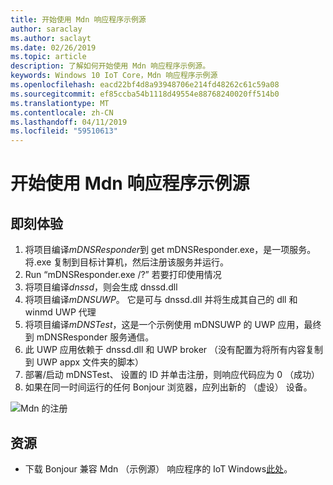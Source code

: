 ```yaml
---
title: 开始使用 Mdn 响应程序示例源
author: saraclay
ms.author: saclayt
ms.date: 02/26/2019
ms.topic: article
description: 了解如何开始使用 Mdn 响应程序示例源。
keywords: Windows 10 IoT Core，Mdn 响应程序示例源
ms.openlocfilehash: eacd22bf4d8a93948706e214fd48262c61c59a08
ms.sourcegitcommit: ef85ccba54b1118d49554e88768240020ff514b0
ms.translationtype: MT
ms.contentlocale: zh-CN
ms.lasthandoff: 04/11/2019
ms.locfileid: "59510613"
---
```

# <a name="getting-started-with-mdns-responder-sample-source"></a>开始使用 Mdn 响应程序示例源

## <a name="getting-started"></a>即刻体验

1.  将项目编译*mDNSResponder*到 get mDNSResponder.exe，是一项服务。 将.exe 复制到目标计算机，然后注册该服务并运行。
2. Run “mDNSResponder.exe /?” 若要打印使用情况
3.  将项目编译*dnssd*，则会生成 dnssd.dll
4.  将项目编译*mDNSUWP*。 它是可与 dnssd.dll 并将生成其自己的 dll 和 winmd UWP 代理
5.  将项目编译*mDNSTest*，这是一个示例使用 mDNSUWP 的 UWP 应用，最终到 mDNSResponder 服务通信。
6.  此 UWP 应用依赖于 dnssd.dll 和 UWP broker （没有配置为将所有内容复制到 UWP appx 文件夹的脚本）
7.  部署/启动 mDNSTest、 设置的 ID 并单击注册，则响应代码应为 0 （成功）
8.  如果在同一时间运行的任何 Bonjour 浏览器，应列出新的 （虚设） 设备。

![Mdn 的注册](media/mDNS/mDNS1.png)

## <a name="resources"></a>资源

* 下载 Bonjour 兼容 Mdn （示例源） 响应程序的 IoT Windows[此处](https://go.microsoft.com/fwlink/?linkid=2077676)。

